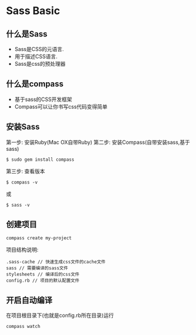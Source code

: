 # Sass Basic

## 什么是Sass
- Sass是CSS的元语言.
- 用于描述CSS语言.
- Sass是css的预处理器


## 什么是compass
- 基于sass的CSS开发框架
- Compass可以让你书写css代码变得简单

## 安装Sass
第一步: 安装Ruby(Mac OX自带Ruby)
第二步: 安装Compass(自带安装sass,基于sass)
```
$ sudo gem install compass
```
第三步: 查看版本
```
$ compass -v
```
或
```
$ sass -v
```

## 创建项目
```
compass create my-project
```
项目结构说明:
```
.sass-cache // 快速生成css文件的cache文件
sass // 需要编译的sass文件
stylesheets // 编译后的css文件
config.rb // 项目的默认配置文件
```

## 开启自动编译
在项目根目录下(也就是config.rb所在目录)运行
```
compass watch
```




